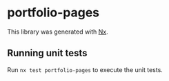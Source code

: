 # portfolio-pages

This library was generated with [Nx](https://nx.dev).

## Running unit tests

Run `nx test portfolio-pages` to execute the unit tests.
